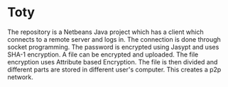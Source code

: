 # Toty
The repository is a Netbeans Java project which has a client which connects to a remote server and logs in. The connection is done through socket programming. The password is encrypted using Jasypt and uses SHA-1 encryption. A file can be encrypted and uploaded. The file encryption uses Attribute based Encryption. The file is then divided and different parts are stored in different user's computer. This creates a p2p network. 
